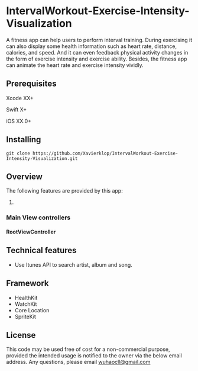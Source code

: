 # IntervalWorkout-Exercise-Intensity-Visualization
A fitness app can help users to perform interval training. During exercising it can also display some health information such as heart rate, distance, calories, and speed. And it can even feedback physical activity changes in the form of exercise intensity and exercise ability. Besides, the fitness app can animate the heart rate and exercise intensity vividly.
## Prerequisites
Xcode XX+

Swift X+

iOS XX.0+
## Installing
`git clone https://github.com/Xavierklop/IntervalWorkout-Exercise-Intensity-Visualization.git`
## Overview
The following features are provided by this app:

 1. 
### Main View controllers
#### RootViewController

## Technical features
- Use Itunes API to search artist, album and song.
## Framework
- HealthKit
- WatchKit
- Core Location
- SpriteKit
## License
This code may be used free of cost for a non-commercial purpose, provided the intended usage is notified to the owner via the below email address.
Any questions, please email wuhaocll@gmail.com

